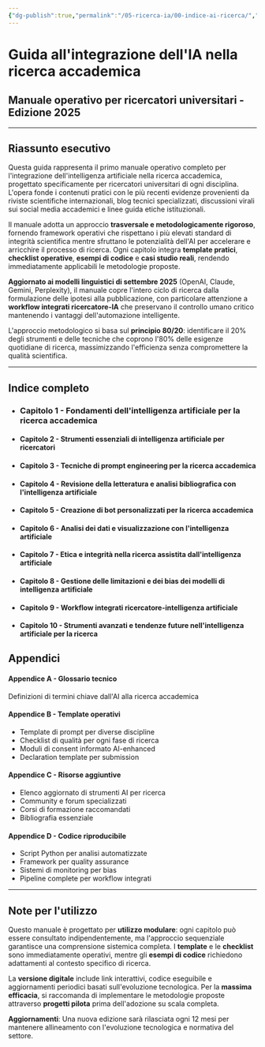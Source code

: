 ```yaml
---
{"dg-publish":true,"permalink":"/05-ricerca-ia/00-indice-ai-ricerca/","created":"2025-09-26"}
---
```


# Guida all'integrazione dell'IA nella ricerca accademica
## Manuale operativo per ricercatori universitari - Edizione 2025

---

## Riassunto esecutivo

Questa guida rappresenta il primo manuale operativo completo per l'integrazione dell'intelligenza artificiale nella ricerca accademica, progettato specificamente per ricercatori universitari di ogni disciplina. L'opera fonde i contenuti pratici con le più recenti evidenze provenienti da riviste scientifiche internazionali, blog tecnici specializzati, discussioni virali sui social media accademici e linee guida etiche istituzionali.

Il manuale adotta un approccio **trasversale e metodologicamente rigoroso**, fornendo framework operativi che rispettano i più elevati standard di integrità scientifica mentre sfruttano le potenzialità dell'AI per accelerare e arricchire il processo di ricerca. Ogni capitolo integra **template pratici**, **checklist operative**, **esempi di codice** e **casi studio reali**, rendendo immediatamente applicabili le metodologie proposte.

**Aggiornato ai modelli linguistici di settembre 2025** (OpenAI, Claude, Gemini, Perplexity), il manuale copre l'intero ciclo di ricerca dalla formulazione delle ipotesi alla pubblicazione, con particolare attenzione a **workflow integrati ricercatore-IA** che preservano il controllo umano critico mantenendo i vantaggi dell'automazione intelligente.

L'approccio metodologico si basa sul **principio 80/20**: identificare il 20% degli strumenti e delle tecniche che coprono l'80% delle esigenze quotidiane di ricerca, massimizzando l'efficienza senza compromettere la qualità scientifica.

---
## Indice completo

- ### **Capitolo 1** - Fondamenti dell'intelligenza artificiale per la ricerca accademica


- #### **Capitolo 2** - Strumenti essenziali di intelligenza artificiale per ricercatori


- #### **Capitolo 3** - Tecniche di prompt engineering per la ricerca accademica


- #### **Capitolo 4** - Revisione della letteratura e analisi bibliografica con l'intelligenza artificiale


- #### **Capitolo 5** - Creazione di bot personalizzati per la ricerca accademica


- #### **Capitolo 6** - Analisi dei dati e visualizzazione con l'intelligenza artificiale


- #### **Capitolo 7** - Etica e integrità nella ricerca assistita dall'intelligenza artificiale


- #### **Capitolo 8** - Gestione delle limitazioni e dei bias dei modelli di intelligenza artificiale


- #### **Capitolo 9** - Workflow integrati ricercatore-intelligenza artificiale


- #### **Capitolo 10** - Strumenti avanzati e tendenze future nell'intelligenza artificiale per la ricerca

## Appendici

#### **Appendice A - Glossario tecnico**
Definizioni di termini chiave dall'AI alla ricerca accademica

#### **Appendice B - Template operativi**
- Template di prompt per diverse discipline
- Checklist di qualità per ogni fase di ricerca
- Moduli di consent informato AI-enhanced
- Declaration template per submission

#### **Appendice C - Risorse aggiuntive**
- Elenco aggiornato di strumenti AI per ricerca
- Community e forum specializzati
- Corsi di formazione raccomandati
- Bibliografia essenziale

#### **Appendice D - Codice riproducibile**
- Script Python per analisi automatizzate
- Framework per quality assurance
- Sistemi di monitoring per bias
- Pipeline complete per workflow integrati

---

## Note per l'utilizzo

Questo manuale è progettato per **utilizzo modulare**: ogni capitolo può essere consultato indipendentemente, ma l'approccio sequenziale garantisce una comprensione sistemica completa. I **template** e le **checklist** sono immediatamente operativi, mentre gli **esempi di codice** richiedono adattamenti al contesto specifico di ricerca.

La **versione digitale** include link interattivi, codice eseguibile e aggiornamenti periodici basati sull'evoluzione tecnologica. Per la **massima efficacia**, si raccomanda di implementare le metodologie proposte attraverso **progetti pilota** prima dell'adozione su scala completa.

**Aggiornamenti**: Una nuova edizione sarà rilasciata ogni 12 mesi per mantenere allineamento con l'evoluzione tecnologica e normativa del settore.